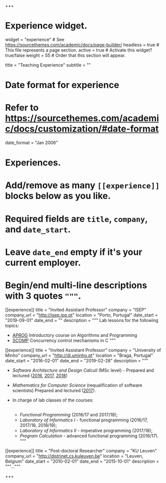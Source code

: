 +++
# Experience widget.
widget = "experience"  # See https://sourcethemes.com/academic/docs/page-builder/
headless = true  # This file represents a page section.
active = true  # Activate this widget? true/false
weight = 55  # Order that this section will appear.

title = "Teaching Experience"
subtitle = ""

# Date format for experience
#   Refer to https://sourcethemes.com/academic/docs/customization/#date-format
date_format = "Jan 2006"

# Experiences.
#   Add/remove as many `[[experience]]` blocks below as you like.
#   Required fields are `title`, `company`, and `date_start`.
#   Leave `date_end` empty if it's your current employer.
#   Begin/end multi-line descriptions with 3 quotes `"""`.

[[experience]]
  title = "Invited Assistant Professor"
  company = "ISEP"
  company_url = "http://isep.ipp.pt"
  location = "Porto, Portugal"
  date_start = "2019-09-01"
  date_end = ""
  description = """
  Lab lessons for the following topics:

  * [APROG](https://www.dei.isep.ipp.pt/~jasm/aprog-mec-EN/) Introductory course on Algorithms and Programming
  * [SCOMP](https://www.isep.ipp.pt/Course/Course/26) Concurrency control mechanisms in C
  """

[[experience]]
  title = "Invited Assistant Professor"
  company = "University of Minho"
  company_url = "http://di.uminho.pt"
  location = "Braga, Portugal"
  date_start = "2016-02-01"
  date_end = "2019-02-28"
  description = """<p></p>

* _Software Architecture and Design Calculi_ (MSc level) - Prepared and lectured ([2016](http://ac1516.proenca.org), [2017](http://ac1617.proenca.org), [2018](http://arca.di.uminho.pt/ac-1718))
* _Mathematics for Computer Science_ (requalification of software scientists) Prepared and lectured ([2017](http://mi1718.proenca.org)).
* <p style="padding-bottom: 16px;">In charge of lab classes of the courses:</p>

  - _Functional Programming_ (2016/17 and 2017/18);
  - _Laboratory of Informatics I_ - functional programming (2016/17, 2017/18, 2018/19);
  - _Laboratory of Informatics II_ - imperative programming (2017/18);
  - _Program Calculation_ - advanced functional programming (2016/17).
  """

[[experience]]
  title = "Post-doctoral Researcher"
  company = "KU Leuven"
  company_url = "http://distrinet.cs.kuleuven.be"
  location = "Leuven, Belgium"
  date_start = "2010-02-01"
  date_end = "2015-10-01"
  description = """..."""

+++
